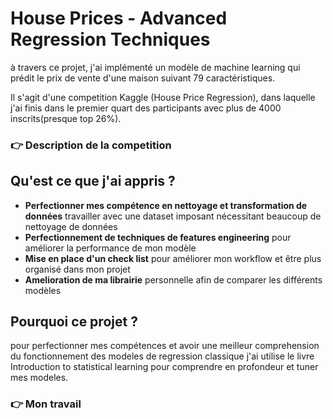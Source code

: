 # House Prices - Advanced Regression Techniques
à travers ce projet, j'ai implémenté  un modèle de machine learning qui prédit le prix de vente d'une maison suivant 79 caractéristiques.   

Il s'agit d'une competition Kaggle (House Price Regression), dans laquelle j'ai finis dans le premier quart des participants  avec plus de 4000 inscrits(presque top 26%).

### **👉 Description de la competition**

## **Qu'est ce que j'ai appris ?**

- **Perfectionner mes compétence en nettoyage et transformation de données** travailler avec une dataset imposant nécessitant beaucoup de nettoyage de données
- **Perfectionnement de techniques de features engineering** pour améliorer la performance de mon modèle 
- **Mise en place d'un check list** pour améliorer mon workflow et être plus organisé dans mon projet
- **Amelioration de ma librairie** personnelle afin de comparer les différents modèles

## **Pourquoi ce projet ?**

pour perfectionner mes compétences et avoir une meilleur comprehension du fonctionnement des modeles de regression classique j'ai utilise le livre Introduction to statistical learning pour comprendre en profondeur et tuner mes modeles.  

### **👉 Mon travail**
